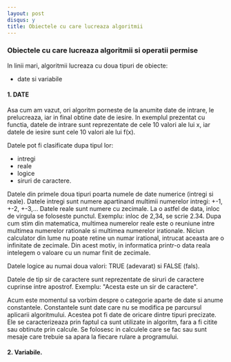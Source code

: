 ```yaml
---
layout: post
disqus: y
title: Obiectele cu care lucreaza algoritmii
---
```


### Obiectele cu care lucreaza algoritmii si operatii permise

In linii mari, algoritmii lucreaza cu doua tipuri de obiecte:

- date si variabile

#### 1. DATE

Asa cum am vazut, ori algoritm porneste de la anumite date de intrare, le prelucreaza, iar in final obtine date de iesire. In exemplul prezentat cu functia, 
datele de intrare sunt reprezentate de cele 10 valori ale lui x, iar datele de iesire sunt cele 10 valori ale lui f(x).

Datele pot fi clasificate dupa tipul lor:

- intregi
- reale
- logice 
- siruri de caractere.

Datele din primele doua tipuri poarta numele de date numerice (intregi si reale). Datele intregi sunt numere apartinand multimii numerelor intregi: +-1, +-2, +-3,...
Datele reale sunt numere cu zecimale. La o astfel de data, inloc de virgula se foloseste punctul. Exemplu: inloc de 2,34, se scrie 2.34. 
Dupa cum stim din matematica, multimea numerelor reale este o reuniune intre multimea numerelor rationale si multimea numerelor irationale. Niciun calculator din lume
nu poate retine un numar irational, intrucat aceasta are o infinitate de zecimale. Din acest motiv, in informatica printr-o data reala intelegem o valoare cu un numar finit 
de zecimale.

Datele logice au numai doua valori: TRUE (adevarat) si FALSE (fals).

Datele de tip sir de caractere sunt reprezentate de siruri de caractere cuprinse intre apostrof. Exemplu: "Acesta este un sir de caractere".

Acum este momentul sa vorbim despre o categorie aparte de date si anume constantele. Constantele sunt date care nu se modifica pe parcursul aplicarii
algoritmului. Acestea pot fi date de oricare dintre tipuri precizate. Ele se caracterizeaza prin faptul ca sunt utilizate in algoritm, fara a fi citite sau obtinute
prin calcule. Se folosesc in calculele care se fac sau sunt mesaje care trebuie sa apara la fiecare rulare a programului.

#### 2. Variabile.

